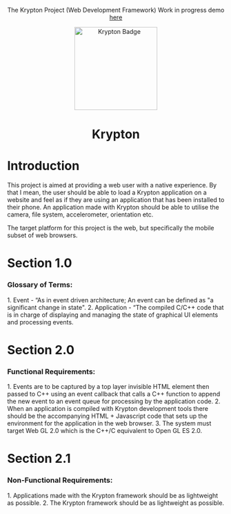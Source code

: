 <div align="center">
  <p>
    The Krypton Project (Web Development Framework)
    Work in progress demo <a target="blank_" href="https://www.nxte.tech/krypton_test">here</a>
  </p>
  <img src="https://www.nxte.tech/static/assets/Krypton_Alternate.png" width="192" height="192" alt="Krypton Badge" />
  <h1>Krypton</h1>
</div>

<h1>Introduction</h1>
This project is aimed at providing a web user with a native experience. By that I mean, the user should be able to load a Krypton application on a website and feel as if they
are using an application that has been installed to their phone. An application made with Krypton should be able to utilise the camera, file system, accelerometer, orientation
etc.

The target platform for this project is the web, but specifically the mobile subset of web browsers.


<h1>Section 1.0</h1>
<h3>Glossary of Terms:</h3>
1. Event - “As in event driven architecture; An event can be defined as "a significant change in state".
2. Application - “The compiled C/C++ code that is in charge of displaying and managing the state of graphical UI elements and processing events.

<h1>Section 2.0</h1>
<h3>Functional Requirements:</h3>
1. Events are to be captured by a top layer invisible HTML element then passed to C++ using an event callback that calls a C++ function to append the new event to an event queue for processing by the application code. 
2. When an application is compiled with Krypton development tools there should be the accompanying HTML + Javascript code that sets up the environment for the application in the web browser.
3. The system must target Web GL 2.0 which is the C++/C equivalent to Open GL ES 2.0.


<h1>Section 2.1</h1>
<h3>Non-Functional Requirements:</h3>
1. Applications made with the Krypton framework should be as lightweight as possible.
2. The Krypton framework should be as lightweight as possible.
